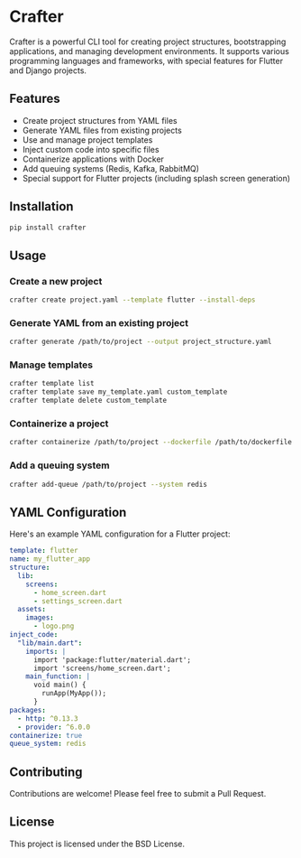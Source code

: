 # Crafter
Crafter is a powerful CLI tool for creating project structures, bootstrapping applications, and managing development environments. It supports various programming languages and frameworks, with special features for Flutter and Django projects.

## Features

- Create project structures from YAML files
- Generate YAML files from existing projects
- Use and manage project templates
- Inject custom code into specific files
- Containerize applications with Docker
- Add queuing systems (Redis, Kafka, RabbitMQ)
- Special support for Flutter projects (including splash screen generation)

## Installation

```bash
pip install crafter
```

## Usage

### Create a new project

```bash
crafter create project.yaml --template flutter --install-deps
```

### Generate YAML from an existing project

```bash
crafter generate /path/to/project --output project_structure.yaml
```

### Manage templates

```bash
crafter template list
crafter template save my_template.yaml custom_template
crafter template delete custom_template
```

### Containerize a project

```bash
crafter containerize /path/to/project --dockerfile /path/to/dockerfile
```

### Add a queuing system

```bash
crafter add-queue /path/to/project --system redis
```

## YAML Configuration

Here's an example YAML configuration for a Flutter project:

```yaml
template: flutter
name: my_flutter_app
structure:
  lib:
    screens:
      - home_screen.dart
      - settings_screen.dart
  assets:
    images:
      - logo.png
inject_code:
  "lib/main.dart":
    imports: |
      import 'package:flutter/material.dart';
      import 'screens/home_screen.dart';
    main_function: |
      void main() {
        runApp(MyApp());
      }
packages:
  - http: ^0.13.3
  - provider: ^6.0.0
containerize: true
queue_system: redis
```

## Contributing

Contributions are welcome! Please feel free to submit a Pull Request.

## License

This project is licensed under the BSD License.

